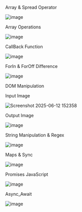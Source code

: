 Array & Spread Operator

![image](https://github.com/user-attachments/assets/7b8551bd-80b2-421c-a487-1cea61dd6e34)

Array Operations

![image](https://github.com/user-attachments/assets/a96ca82d-02cd-4b0f-a8b7-0738bc53cf15)

CallBack Function

![image](https://github.com/user-attachments/assets/87cdc1d7-491e-47b6-a48f-8bf34b9dcc05)

ForIn & ForOff Difference

![image](https://github.com/user-attachments/assets/1d72aa2d-ba14-49d1-a42d-31c0e9c368e0)

DOM Manipulation

Input Image

![Screenshot 2025-06-12 152358](https://github.com/user-attachments/assets/920f7ab5-849e-4b60-95dc-5793efcc6844)

Output Image

![image](https://github.com/user-attachments/assets/3d40edca-d945-43af-b401-678ac4c9391b)


String Manipulation & Regex

![image](https://github.com/user-attachments/assets/e5e85f59-46aa-475a-9fe7-25c1f636f36c)

Maps & Sync

![image](https://github.com/user-attachments/assets/4dd211d6-0a07-458f-8006-0f6aa7b5b422)


Promises JavaScript

![image](https://github.com/user-attachments/assets/66cfbcb6-edba-4ae8-804c-984a4673630b)

Async_Await

![image](https://github.com/user-attachments/assets/a3523a86-705f-48e3-a021-a3028774b2f4)







